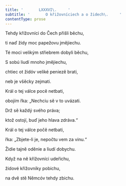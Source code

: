 ```yaml
---
title: '       LXXXVI\.     '
subtitle: '       O křižovníciech a o židech\.     '
contentType: prose
---
```


<section>

Tehdy křížovníci do Čech přišli běchu,

ti naď židy moc papežovu jmějiechu.

Té moci velikým střiebrem dobyli běchu,

S sobú liudí mnoho jmějiechu,

chtiec ot židóv veliké peniezě brati,

neb je všěcky zejmati.

Král o tej válce pocě netbati,

obojím řka: „Nechciu sě v to uvázati.

Drž sě každý svého práva;

ktož ostojí, buď jeho hlava zdráva.“

Král o tej válce počě netbati,

řka: „Zbjete-li je, nepočtu vem za vinu.“

Židie tajně oděnie a liudí dobychu.

Když na ně křížovníci udeřichu,

židové křížovníky pobichu,

na dvě stě Němcóv tehdy zbichu.

</section>
